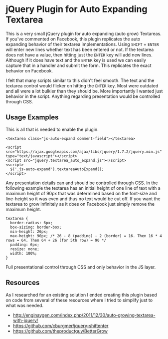 # jQuery Plugin for Auto Expanding Textarea

This is a very small jQuery plugin for auto expanding (auto grow) Textareas. If you've commented on Facebook, this plugin replicates the auto expanding behavior of their textarea implementations. Using `SHIFT` + `ENTER` will enter new lines whether text has been entered or not. If the textarea does not have a value, then hitting just the `ENTER` key will add new lines. Although if it does have text and the `ENTER` key is used we can easily capture that in a handler and submit the form. This replicates the exact behavior on Facebook.

I felt that many scripts similar to this didn't feel smooth. The text and the textarea control would flicker on hitting the `ENTER` key. Most were outdated and all were a lot bulkier than they should be. More importantly I wanted just behavior in the script. Anything regarding presentation would be controlled through CSS.

## Usage Examples

This is all that is needed to enable the plugin.

    <textarea class="js-auto-expand comment-field"></textarea>
    
    <script src="https://ajax.googleapis.com/ajax/libs/jquery/1.7.2/jquery.min.js" type="text/javascript"></script>
    <script src="jquery.textarea_auto_expand.js"></script>
    <script>
      $('.js-auto-expand').textareaAutoExpand();
    </script>

Any presentation details can and should be controlled through CSS. In the following example the textarea has an initial height of one line of text with a maximum height of 90px that was determined based on the font-size and line-height so it was even and thus no text would be cut off. If you want the textarea to grow infinitely as it does on Facebook just simply remove the maximum height.

    textarea {
      border-radius: 6px;
      box-sizing: border-box;
      min-height: 26px;
      max-height: 90px; /* 26 - 8 (padding) - 2 (border) = 16. Then 16 * 4 rows = 64. Then 64 + 26 (for 5th row) = 90 */
      padding: 6px;
      resize: none;
      width: 100%;
    }

Full presentational control through CSS and only behavior in the JS layer.

## Resources

As I researched for an existing solution I ended creating this plugin based on code from several of these resources where I tried to simplify just to what was needed.

* http://enginaygen.com/index.php/2011/12/30/auto-growing-textarea-with-jquery/
* https://github.com/cburgmer/jquery-shiftenter
* https://github.com/theproductguy/BetterGrow